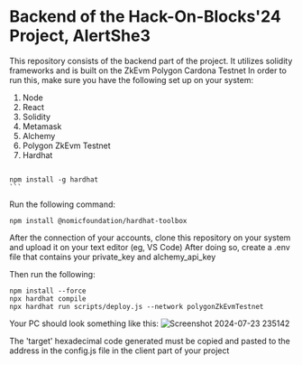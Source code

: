 # Backend of the Hack-On-Blocks'24 Project, AlertShe3
This repository consists of the backend part of the project. It utilizes solidity frameworks and is built on the ZkEvm Polygon Cardona Testnet
In order to run this, make sure you have the following set up on your system:
  1. Node
  2. React
  3. Solidity
  4. Metamask
  5. Alchemy
  6. Polygon ZkEvm Testnet
  7. Hardhat
     ```shell
    npm install -g hardhat
    ```
Run the following command:
```shell
npm install @nomicfoundation/hardhat-toolbox
```
     
After the connection of your accounts, clone this repository on your system and upload it on your text editor (eg, VS Code)
After doing so, create a .env file that contains your private_key and alchemy_api_key

Then run the following:
```shell
npm install --force
npx hardhat compile
npx hardhat run scripts/deploy.js --network polygonZkEvmTestnet
```
Your PC should look something like this:
![Screenshot 2024-07-23 235142](https://github.com/user-attachments/assets/393564e4-cdf2-4766-840d-a5b2a96df07c)

The 'target' hexadecimal code generated must be copied and pasted to the address in the config.js file in the client part of your project


